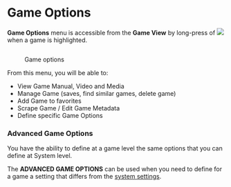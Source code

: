 # Game Options

**Game Options** menu is accessible from the **Game View** by long-press of ![](<../.gitbook/assets/image (1) (2) (1).png>) when a game is highlighted.

<div align="left">

<figure><img src="https://i.imgur.com/WId2I6B.png" alt=""><figcaption><p>Game options</p></figcaption></figure>

</div>

From this menu, you will be able to:

* View Game Manual, Video and Media
* Manage Game (saves, find similar games, delete game)
* Add Game to favorites
* Scrape Game / Edit Game Metadata
* Define specific Game Options

### Advanced Game Options

You have the ability to define at a game level the same options that you can define at System level.

The **ADVANCED GAME OPTIONS** can be used when you need to define for a game a setting that differs from the [system settings](view-options.md#advanced-system-options).
